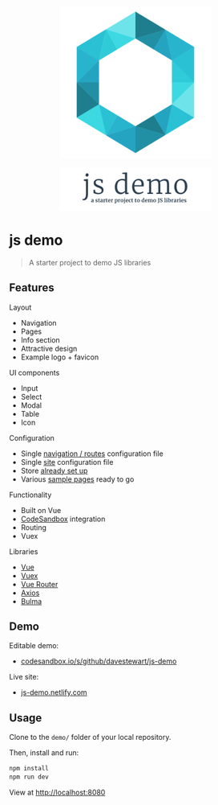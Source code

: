 <p align="center"><img src="src/core/assets/logo-image.png" width="60%"></p>
<p align="center"><img src="src/core/assets/logo-text.png" width="60%"></p>

# js demo

> A starter project to demo JS libraries

## Features

Layout

- Navigation
- Pages
- Info section
- Attractive design
- Example logo + favicon

UI components

- Input
- Select
- Modal
- Table
- Icon

Configuration

- Single [navigation / routes](https://github.com/davestewart/js-demo/blob/master/src/app/config/navgation.js) configuration file
- Single [site](https://github.com/davestewart/js-demo/blob/master/src/app/config/site.js) configuration file
- Store [already set up](https://github.com/davestewart/js-demo/blob/master/src/app/data/store.js)
- Various [sample pages](https://github.com/davestewart/js-demo/tree/master/src/app/pages) ready to go

Functionality

- Built on Vue
- [CodeSandbox](https://codesandbox.io/) integration
- Routing
- Vuex

Libraries

- [Vue](https://vuejs.org/)
- [Vuex](https://vuex.vuejs.org/)
- [Vue Router](https://router.vuejs.org/)
- [Axios](https://github.com/axios/axios)
- [Bulma](https://bulma.io/)

## Demo

Editable demo:

- [codesandbox.io/s/github/davestewart/js-demo](https://codesandbox.io/s/github/davestewart/js-demo)

Live site:

- [js-demo.netlify.com](https://js-demo.netlify.com)

## Usage

Clone to the `demo/` folder of your local repository.

Then, install and run:

```bash
npm install
npm run dev
```

View at [http://localhost:8080](http://localhost:8080)


